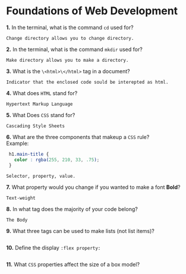 # Foundations of Web Development

**1.** In the terminal, what is the command `cd` used for?
<!-- enter you answer in the space below -->
```
Change directory allows you to change directory.
```

**2.** In the terminal, what is the command `mkdir` used for?
<!-- enter you answer in the space below -->
```
Make directory allows you to make a directory.
```

**3.** What is the `\<html>\</html>` tag in a document?
<!-- enter you answer in the space below -->
```
Indicator that the enclosed code sould be interepted as html.
```

**4.** What does `HTML` stand for?
<!-- enter you answer in the space below -->
```
Hypertext Markup Language
```

**5.** What Does `CSS` stand for?
<!-- enter you answer in the space below -->
```
Cascading Style Sheets
```

**6.** What are the three components that makeup a `CSS` rule? <br> Example:
```css
 h1.main-title {
   color : rgba(255, 210, 33, .75);
 }
```
<!-- enter you answer in the space below -->
```
Selector, property, value.
```

**7.** What property would you change if you wanted to make a font **Bold**?
<!-- enter you answer in the space below -->
```
Text-weight
```

**8.** In what tag does the majority of your code belong?
<!-- enter you answer in the space below -->
```
The Body
```

**9.** What three tags can be used to make lists (not list items)?
<!-- enter you answer in the space below -->
```

```

**10.** Define the display `:flex property:`
<!-- enter you answer in the space below -->
```

```

**11.** What `CSS` properties affect the size of a box model?
<!-- enter you answer in the space below -->
```

```
